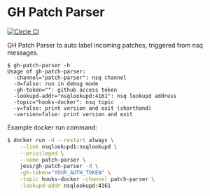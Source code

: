 # GH Patch Parser

[![Circle
CI](https://circleci.com/gh/jfrazelle/gh-patch-parser.svg?style=svg)](https://circleci.com/gh/jfrazelle/gh-patch-parser)

GH Patch Parser to auto label incoming patches, triggered from nsq messages.

```console
$ gh-patch-parser -h
Usage of gh-patch-parser:
  -channel="patch-parser": nsq channel
  -d=false: run in debug mode
  -gh-token="": github access token
  -lookupd-addr="nsqlookupd:4161": nsq lookupd address
  -topic="hooks-docker": nsq topic
  -v=false: print version and exit (shorthand)
  -version=false: print version and exit

```

Example docker run command:

```bash
$ docker run -d --restart always \
    --link nsqlookupd1:nsqlookupd \
    --privileged \
    --name patch-parser \
    jess/gh-patch-parser -d \
    -gh-token="YOUR_AUTH_TOKEN" \
    -topic hooks-docker -channel patch-parser \
    -lookupd-addr nsqlookupd:4161
```
